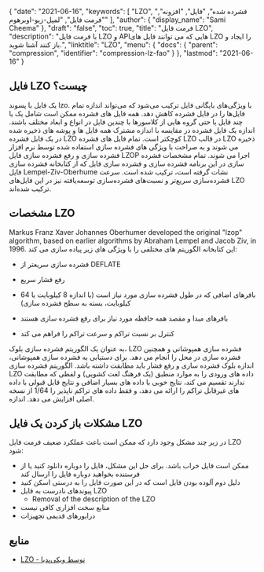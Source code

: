 {
  "date": "2021-06-16",
  "keywords": [
"LZO",
"فشرده شده",
"فایل",
"افزونه",
"فرمت فایل",
"لمپل-زیو-اوبرهوم"
],
  "author": {
    "display_name": "Sami Cheema"
},
  "draft": "false",
  "toc": true,
  "title": "فرمت فایل LZO",
  "description": "با فرمت فایل LZO و APIهایی که می توانند فایل های LZO را ایجاد و باز کنند آشنا شوید.",
  "linktitle": "LZO",
  "menu": {
    "docs": {
      "parent": "compression",
      "identifier": "compression-lz-fao"
}
},
  "lastmod": "2021-06-16"
}

## فایل LZO چیست؟ ##

یک فایل با پسوند lzo. با ویژگی‌های بایگانی فایل ترکیب می‌شود که می‌تواند اندازه تمام فایل‌ها را در فایل فشرده کاهش دهد. همه فایل های فشرده ممکن است شامل یک یا چند فایل یا حتی گروه هایی از کلاسورها با چندین فایل در انواع و ابعاد مختلف باشند. اندازه یک فایل فشرده در مقایسه با اندازه مشترک همه فایل ها و پوشه های ذخیره شده در یک فایل فشرده LZO کوچکتر است. تمام فایل های فشرده LZO در قالب LZO ذخیره می شوند و به صراحت با ویژگی های فشرده سازی استفاده شده توسط نرم افزار فشرده سازی و رفع فشرده سازی فایل LZOP اجرا می شوند. تمام مشخصات فشرده سازی در این برنامه فشرده سازی و فشرده سازی فایل که از کتابخانه فشرده سازی فایل Lempel-Ziv-Oberhume نشات گرفته است، ترکیب شده است. سرعت فشرده‌سازی سریع‌تر و نسبت‌های فشرده‌سازی توسعه‌یافته نیز در این فایل‌های LZO ترکیب شده‌اند.

## مشخصات LZO ##

Markus Franz Xaver Johannes Oberhumer developed the original "lzop" algorithm, based on earlier algorithms by Abraham Lempel and Jacob Ziv, in 1996. این کتابخانه الگوریتم های مختلفی را با ویژگی های زیر پیاده سازی می کند:

* فشرده سازی سریعتر از DEFLATE

* رفع فشار سریع

* بافرهای اضافی که در طول فشرده سازی مورد نیاز است (با اندازه 8 کیلوبایت یا 64 کیلوبایت، بسته به سطح فشرده سازی)

* بافرهای مبدا و مقصد همه حافظه مورد نیاز برای رفع فشرده سازی هستند

* کنترل بر نسبت تراکم و سرعت تراکم را فراهم می کند


به عنوان یک الگوریتم فشرده سازی بلوک، LZO فشرده سازی همپوشانی و همچنین فشرده سازی در محل را انجام می دهد. برای دستیابی به فشرده سازی همپوشانی، اندازه بلوک فشرده سازی و رفع فشار باید مطابقت داشته باشد. الگوریتم فشرده سازی LZO داده های ورودی را به موارد منطبق (یک فرهنگ لغت کشویی) و لفظی که مطابقت ندارند تقسیم می کند، نتایج خوبی با داده های بسیار اضافی و نتایج قابل قبولی با داده های غیرقابل تراکم را ارائه می دهد، و فقط داده های تراکم ناپذیر را 1/64 از نسخه اصلی افزایش می دهد. اندازه.

## مشکلات باز کردن یک فایل LZO ##

در زیر چند مشکل وجود دارد که ممکن است باعث عملکرد ضعیف فرمت فایل LZO شود:
  
* ممکن است فایل خراب باشد. برای حل این مشکل، فایل را دوباره دانلود کنید یا از فرستنده بخواهید دوباره فایل را ارسال کند
* دلیل دوم آلوده بودن فایل است که در این صورت فایل را به درستی اسکن کنید
* پیوندهای نادرست به فایل LZO
  *	 Removal of the description of the LZO 
* منابع سخت افزاری کافی نیست
* درایورهای قدیمی تجهیزات
  
## منابع ##

* [LZO - توسط ویکی‌پدیا](https://en.wikipedia.org/wiki/Lempel%E2%80%93Ziv%E2%80%93Oberhumer)


